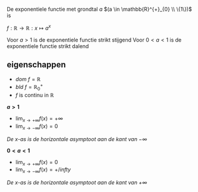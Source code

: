 De exponentiele functie met grondtal $a$ $(a \in \mathbb{R}^{+}_{0} \\ \{1\})$ is

$f : \mathbb{R} \to \mathbb{R} : x \mapsto a^{x}$ 

Voor $a > 1$ is de exponentiele functie strikt stijgend
Voor $0 < a < 1$ is de exponentiele functie strikt dalend

## eigenschappen
- $dom$ $f = \mathbb{R}$
- $bld$ $f = \mathbb{R}^{+}_{0}$
- $f$ is continu in $\mathbb{R}$

__$a>1$__
- $\displaystyle \lim_{x \to +\infty} f(x) = +\infty$
- $\displaystyle \lim_{x \to -\infty} f(x) = 0$

_De x-as is de horizontale asymptoot aan de kant van $-\infty$_


__$0<a<1$__
- $\displaystyle \lim_{x \to +\infty} f(x) = 0$
- $\displaystyle \lim_{x \to -\infty} f(x) = +/infty$

_De x-as is de horizontale asymptoot aan de kant van $+\infty$_



